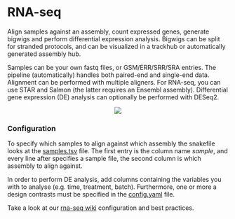 # RNA-seq
Align samples against an assembly, count expressed genes, generate bigwigs and perform differential expression analysis. 
Bigwigs can be split for stranded protocols, and can be visualized in a trackhub or automatically generated assembly hub.  

Samples can be your own fastq files, or GSM/ERR/SRR/SRA entries. The pipeline (automatically) handles both paired-end and single-end data.
Alignment can be performed with multiple aligners. For RNA-seq, you can use STAR and Salmon (the latter requires an Ensembl assembly).
Differential gene expression (DE) analysis can optionally be performed with DESeq2.

<p align="center">
    <img src="https://raw.githubusercontent.com/vanheeringen-lab/snakemake-workflows/master/imgs/rna-seq.svg?sanitize=true">
</p>

### Configuration
To specify which samples to align against which assembly the snakefile looks at the [samples.tsv](https://github.com/vanheeringen-lab/snakemake-workflows/blob/master/workflows/rna_seq/samples.tsv) file. The first entry is the column name *sample*, and every line after specifies a sample file, the second column is which assembly to align against.

In order to perform DE analysis, add columns containing the variables you with to analyse (e.g. time, treatment, batch).
Furthermore, one or more a design contrasts must be specified in the [config.yaml](https://github.com/vanheeringen-lab/snakemake-workflows/blob/master/workflows/rna_seq/config.yaml) file.

Take a look at our [rna-seq wiki](https://github.com/vanheeringen-lab/snakemake-workflows/wiki/2.4-RNA-seq) configuration and best practices.
